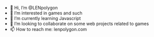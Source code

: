 - 👋 Hi, I’m @LENpolygon
- 👀 I’m interested in games and such
- 🌱 I’m currently learning Javascript
- 💞️ I’m looking to collaborate on some web projects related to games
- 📫 How to reach me: lenpolygon.com

<!---
LENpolygon/LENpolygon is a ✨ special ✨ repository because its `README.md` (this file) appears on your GitHub profile.
You can click the Preview link to take a look at your changes.
--->
